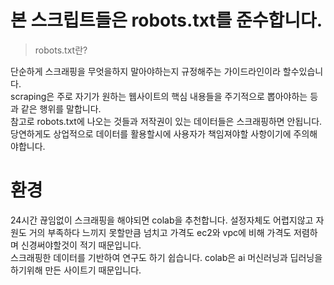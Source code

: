 # 본 스크립트들은 robots.txt를 준수합니다. 

> robots.txt란?

단순하게 스크래핑을 무엇을하지 말아야하는지 규정해주는 가이드라인이라 할수있습니다.  
scraping은 주로 자기가 원하는 웹사이트의 핵심 내용들을 주기적으로 뽑아야하는 등과 같은 행위를 말합니다.    
참고로 robots.txt에 나오는 것들과 저작권이 있는 데이터들은  스크래핑하면 안됩니다.  
당연하게도 상업적으로 데이터를 활용할시에 사용자가 책임져야할 사항이기에 주의해야합니다.    

# 환경
24시간 끊임없이 스크래핑을 해야되면 colab을 추천합니다.
설정자체도 어렵지않고 자원도 거의 부족하다 느끼지 못할만큼 넘치고
가격도 ec2와 vpc에 비해 가격도 저렴하며 신경써야할것이 적기 때문입니다.  
스크래핑한 데이터를 기반하여 연구도 하기 쉽습니다. colab은 ai 머신러닝과 딥러닝을 하기위해 만든 사이트기 때문입니다.

